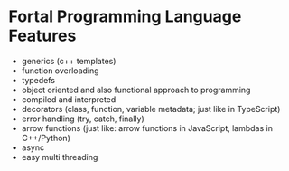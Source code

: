 # Fortal Programming Language Features
- generics (c++ templates)
- function overloading
- typedefs
- object oriented and also functional approach to programming
- compiled and interpreted
- decorators (class, function, variable metadata; just like in TypeScript)
- error handling (try, catch, finally)
- arrow functions (just like: arrow functions in JavaScript, lambdas in C++/Python)
- async
- easy multi threading
